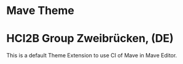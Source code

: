 # Mave Theme

# HCI2B Group Zweibrücken, (DE)
This is a default Theme Extension to use CI of Mave in Mave Editor.
